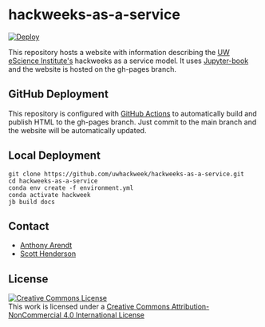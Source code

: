# hackweeks-as-a-service
[![Deploy](https://github.com/uwhackweek/hackweeks-as-a-service/actions/workflows/deploy.yaml/badge.svg)](https://github.com/uwhackweek/hackweeks-as-a-service/actions/workflows/deploy.yaml)

This repository hosts a website with information describing the [UW eScience Institute's](https://escience.washington.edu) hackweeks as a service model. It uses [Jupyter-book](https://jupyterbook.org/) and the website is hosted on the gh-pages branch.

## GitHub Deployment
This repository is configured with [GitHub Actions](./.github/workflows/deploy.yaml) to automatically build and publish HTML to the gh-pages branch. Just commit to the main branch and the website will be automatically updated.

## Local Deployment
```
git clone https://github.com/uwhackweek/hackweeks-as-a-service.git
cd hackweeks-as-a-service
conda env create -f environment.yml
conda activate hackweek
jb build docs
```

## Contact

* [Anthony Arendt](mailto:arendta@uw.edu)
* [Scott Henderson](mailto:scottyh@uw.edu)

## License

<a rel="license" href="http://creativecommons.org/licenses/by-nc/4.0/"><img alt="Creative Commons License" style="border-width:0" src="https://i.creativecommons.org/l/by-nc/4.0/88x31.png" /></a><br />This work is licensed under a <a rel="license" href="http://creativecommons.org/licenses/by-nc/4.0/">Creative Commons Attribution-NonCommercial 4.0 International License</a>
